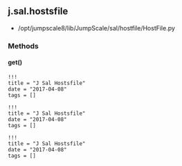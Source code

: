 <!-- toc -->
## j.sal.hostsfile

- /opt/jumpscale8/lib/JumpScale/sal/hostfile/HostFile.py

### Methods

#### get() 


```
!!!
title = "J Sal Hostsfile"
date = "2017-04-08"
tags = []
```

```
!!!
title = "J Sal Hostsfile"
date = "2017-04-08"
tags = []
```

```
!!!
title = "J Sal Hostsfile"
date = "2017-04-08"
tags = []
```
